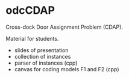 # odcCDAP
Cross-dock Door Assignment Problem (CDAP). 

Material for students.
- slides of presentation
- collection of instances
- parser of instances (cpp)
- canvas for coding models F1 and F2 (cpp)
